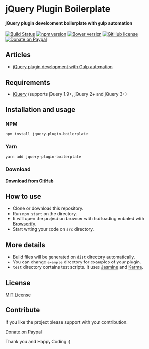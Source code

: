 # jQuery Plugin Boilerplate
#### jQuery plugin development boilerplate with gulp automation

[![Build Status](https://travis-ci.org/techlab/jquery-plugin-boilerplate.svg?branch=master)](https://travis-ci.org/techlab/jquery-plugin-boilerplate)
[![npm version](https://badge.fury.io/js/jquery-plugin-boilerplate.svg)](https://badge.fury.io/js/jquery-plugin-boilerplate)
[![Bower version](https://badge.fury.io/bo/jquery-plugin-boilerplate.svg)](https://badge.fury.io/bo/jquery-plugin-boilerplate)
[![GitHub license](https://img.shields.io/badge/license-MIT-blue.svg)](https://raw.githubusercontent.com/techlab/jquery-plugin-boilerplate/master/LICENSE)
[![Donate on Paypal](https://img.shields.io/badge/PayPal-dipuraj-blue.svg)](https://www.paypal.me/dipuraj)

Articles
-----
  + [jQuery plugin development with Gulp automation](https://medium.com/@dipuraj/jquery-plugin-development-with-gulp-automation-ae5d2c180f85)

Requirements
-----
  + [jQuery](http://jquery.com/) (supports jQuery 1.9+, jQuery 2+ and jQuery 3+)

Installation and usage
-----

### NPM
    npm install jquery-plugin-boilerplate

### Yarn
    yarn add jquery-plugin-boilerplate

### Download
#### [Download from GitHub](https://github.com/techlab/jquery-plugin-boilerplate/archive/master.zip)    

How to use
----
- Clone or download this repository.
- Run `npm start` on the directory.
- It will open the project on browser with hot loading enbaled with [Browserify](http://browserify.org/).
- Start wrting your code on `src` directory.

More details
----
- Build files will be generated on `dist` directory automatically.
- You can change `example` directory for examples of your plugin.
- `test` directory contains test scripts. It uses [Jasmine](https://jasmine.github.io/) and [Karma](https://karma-runner.github.io/).

License
----
[MIT License](https://github.com/techlab/jquery-plugin-boilerplate/blob/master/LICENSE)

Contribute
----
If you like the project please support with your contribution.

[Donate on Paypal](https://www.paypal.me/dipuraj)

Thank you and Happy Coding :)
